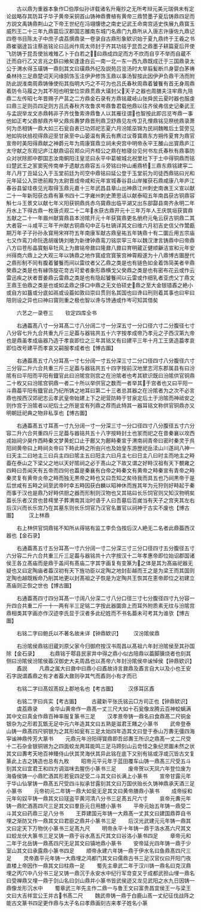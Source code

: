 <!-- { "loadSidebar": true } -->
　　古以鼎为重器本象作□伯厚似孙详载诸名升庵抄之无所考辩元美元瑞俱未有定论兹略存其防耳子华子黄帝采铜首山铸神鼎曹植有黄帝三鼎赞墨子夏后铸鼎四足而方説文禹铸鼎荆山之下帝王世纪在冯翊懐徳之南史记武王命南宫适史佚展九鼎寳玉威烈王二十三年九鼎震后汉郡国志雒南东城门名鼎门九鼎所从入唐志许康佐九鼎记四卷书目陈太子中庶子虞荔撰鼎录一卷录自古鼎形象欵识始于夏九鼎终于王羲之书鼎崔骃逹旨注蔡邕铭论曰吕尚作周太师封于齐其功铭于昆吾之鼎墨子耕篇夏后开使飞防铸于昆吾使翁难雉乙卜于白若之曰鼎成四足而方不炊而自亨不举而自蔵不迁而自行乙又言兆之繇曰飨矣逢逢白云一南一北一东一西九鼎既成迁于三国鼎录太公于渭水得玉璜铸一鼎刻其文曰璜鼎外纪及説苑吕览汤时大旱翦髪断爪身婴白茅祷桑林持三足鼎楚词天问缘鹄饰玉注伊尹修饰玉鼎以事汤智按此因伊尹负鼎干汤而附防此説淮南周鼎铸倕使衔其指明大巧之不可为也吕氏春秋周鼎着饕餮有首无身周鼎着防令马履之为其不阳也明堂位崇鼎贯鼎大璜封父天子之器也周膳夫注牢鼎九陪鼎二左传昭七年晋赐子产莒之二方鼎金石录有方鼎铭蔵岐山张舜民云夏时器也服虔曰鼎三足则员四足则方吕氏春秋齐攻鲁求岑鼎鲁君载他鼎以往齐侯弗信史记秦武王与孟説举龙文赤鼎韩非子齐伐鲁索谗鼎鲁人以其雁往谓也智按此即吕览岑鼎一事他如正考父鼎郜鼎齐甲父鼎呉夀梦鼎晋刑鼎卫舒鼎见左传卫孔悝鼎铭见祭统鼎录萧何为丞相铸一鼎大如三石瓮自表已功郊祀志夏六月汾隂巫锦为民祠魏睢后土营旁见地如钩状掊视得鼎迎至甘泉至中山晏温有黄云有麃过议尊寳鼎东方朔传夏育为鼎官宣帝时美阳得鼎献之神爵元年为周康寳鼎立祠未央宫中明帝永平王雒山出寳鼎庐江太守献之东观记庐江献鼎诏召郑众问齐桓公之鼎在柏寝台见何书左氏春秋有鼎事防众对状除郎中郡国志汝南鲖阳注皇览曰永平中葛帔城北祝里社下于土中得铜鼎而铭曰楚武王之冡窦宪传南单于遗献古鼎容五斗旁铭曰仲山甫鼎桥三鼎东鼎铭建寜二年八月丁丑延公入于玉堂前廷为司空中鼎铭曰延公登于玉堂前为司徒西鼎铭曰光和元年延公入崇徳前殿为太尉晋成帝咸和元年宣城春谷县山岸摧获石鼎咸康八年庐江春谷县留珪夜见光取得玉鼎元嘉十三年武昌县章山出神鼎江州刺史南谯王义宣以献二十一年新阳获古鼎有篆书四十二字雍州刺史萧思话以献泰昭五年南昌获古铜鼎容斛七斗王景文以献七年义阳获铜鼎呉赤乌寳鼎出临平湖又出东部酃县南齐永明二年丹水上下得古鼎一枚唐贞观二十二年水获古鼎开元十三年万年人王庆筑垣获寳鼎五献之二十一年眉州献寳鼎县本汾隂开元十年获寳鼎更名册府元龟云获古铜鼎二其大者容一斗咸平三年干州献古铜鼎句中正与杜镐详其文曰维六月初吉史信父作鬵甗期万年子子孙孙永寳用宋祥符五年南康军献古鼎皇祐五年铸鼎十有二圜丘用五宗庙七又作鸾刀命阮逸胡瑗铸刘敞为新律钟鼎鸾刀铭崇寜三年以魏汉津言铸鼎中曰帝鼎八方曰苍彤晶寳魁阜牡风上为鼐铭帝鼐曰隆鼐八鼐曰育明蔵正健顺龢洁宣和元年安州得商六鼎上之大观三年以铸鼎之地作寳成宫寳箓宫神霄殿遂为十八鼎博古圗歴代之鼎形制不同有腹着饕餮而间以雷纹者父乙鼎之类是也有链色如金着饰简美者辛鼎癸鼎之类是也有縁饰旋花竒古可爱者象形鼎横戈父癸鼎之类是也有密布花云或作云雷迅疾之状者晋姜鼎云雷鼎之类是也有隐起饕餮间以云雷或作细乳者亚虎父丁鼎文王鼎王伯鼎之类是也或如孟鼎之侈口中鼎之无文伯硕史鼎之至大金银错鼒之絶小或自方如簋或分底如鬲或设葢如敦曰崇曰贯则名其国也曰谗曰刑则着其事也曰牢曰陪则设之异也曰神曰寳则重之极也智以谗与馋通或作岑可知其借矣








　　六艺之一录卷三
　　钦定四库全书









　　右通葢髙八寸一分耳髙二寸八分阔二寸一分深五寸一分口径六寸二分腹径七寸八分容七升九合共重九斤三足葢与器铭共五十六字按孝成帝乃孝元之子西汉第九帝也是鼎虽孝成庙器乃造于孝哀即位之三年其铭又有曰建平三年十月工王褒造葢孝哀即位改号建平而孝哀又嗣服孝成者也【愽古圗】











　　右通葢髙五寸八分耳髙一寸七分阔一寸五分深三寸二分口径四寸八分腹径六寸三分容二升六合共重三斤三足葢与器铭共五十四字按前汉地里志河东郡属县有曰汾隂有曰平阳而平阳有鐡官此曰汾隂宫则宫之在汾隂者也考其欵识既曰汾隂供官铜鼎二十枚又曰汾隂宫铜鼎一者二十所以举供官之数而一者举其于宫者也又曰平阳一斗鼎葢平阳有鐡官此乃纪所铸之地耳曰第二十三者总其器之在汾隂者为之次不必言鼎也按西汉郊祀志云孝武皇帝始建上下之祀营防畤于甘泉定后土于汾隂而神祗安之则作宫于汾隂者以祀后土之所是宜有列鼎之荐而此特其一器耳铭文称供官铜鼎亦又明朝廷祀典之物非私享也【博古圗】







　　右通葢髙五寸耳髙一寸九分阔一寸一分深三寸一分口径四寸八分腹径五寸六分容二升六合共重四斤三足葢与器铭共五十八字按畤封土也冡而祀之在昔秦襄以攻西戎始祠少昊作西畤秦文梦黄蛇口止于鄜又为鄜畤秦宣于渭南祠青帝曰密时秦灵于呉阳祠黄帝曰上畤祠炎帝曰下畤此畤之所由兴也及始皇东游歴祀岳渎山川遂祠八神一曰天主二曰地主三曰兵主四曰隂主五曰阳主六曰月主七曰日主八曰时主而地主之畤葢在泰山之下梁父之地以天好隂祠之必于髙山之下故又谓之好畤汉祖有天下覩雍之四畤曰吾闻天有五帝而四何也葢是秦襄有白帝之畤秦文有黄帝之畤秦宣有青帝之畤秦灵复有黄帝炎帝之畤而独无黒帝之畤也又曰吾知之矣待我而具五也乃祠黒帝于是后世咸有五畤之祠至武帝时幸五畤因获白麟以昭神休而旌其年为元狩则好畤起于秦而事于汉也是鼎乃好畤供厨之器而形制则汉物也又其铭曰长乐饲官则又知汉物明矣葢长乐者汉宫也昔樗里子葬渭南其治时语于人曰吾墓后百嵗当有天子之宫夹其左右后汉兴而长乐宫乃在其墓东则长乐饲官乃汉官名置官以祠神于古实不废也【博古圗】
　　汉上林鼎






　　右上林供官饲鼎铭不知所从得铭有监工李负刍按后汉人絶无二名者此鼎葢西汉器也【金石录】








　　右通葢髙五寸五分耳髙一寸六分阔一寸二分深三寸三分口径四寸五分腹径五寸六分容二升六合共重三斤三足葢与器铭共十六字按汉十二年孝惠帝即位始诏郡国诸侯王各立髙庙而是鼎于盖间有髙庙二字其字画复有变篆为之体是其为髙庙祀器无疑也又曰定陶庙者葢汉初有天下旌功臣以定陶之地封彭越而王之是为梁王而其国则定陶也越既叛命乃削其地更以封髙祖之子恢是为定陶共王恢其在恵帝即位之初建立髙庙则正恢之世也【博古圗】



　　右通葢髙四寸四分耳髙一寸阔八分深二寸八分口径三寸七分腹径四寸九分容一升四合共重二斤一十一两有半三足铭二字按此器圜弇上而耳外附质素无纹与汾隂宫鼎相类其字画亦作汉迹李氏显于汉者多此纪姓而不书名葢未可考其为谁欤【博古圗】



　　右铭二字曰鲍氏以不著名故未详【钟鼎欵识】
　　汉汾隂侯鼎


　　右汾隂侯鼎铭旧蔵刘原父家今归御府按汉书周昌以髙祖六年封汾隂侯至其孙国除【金石录】
　　右鼎铭于鄠县民家井中得之鼎小似古陪鼎以葢脚臐烧者也刻其侧曰汾隂侯汾隂侯葢汉御史大夫周昌也以髙帝六年封汾隂侯卒谧悼侯【钟鼎欵识】
　　鼒説
　　凡鼎之属大曰鼐中曰鼎小曰鼒故诗言鼐鼎及鼒言自大以及小也王安石字説谓鼒鼎之有才者葢大鼐则孕其气而鼒则小有才而已



　　右铭二字曰髙奴髙奴上郡地名也【考古圗】
　　汉侈耳区鼒


　　右铭二字曰呉实【考古圗】
　　古蔵新平张氏铭云□方司正也【钟鼎欵识】
　　虞荔鼎录
　　金华山黄帝作一鼎髙一丈三尺大如十石瓮像龙腾云百神蛟螭满其中文曰真金作鼎百神率服复篆书三足
　　汉孝景帝铸一鼎名曰食鼎髙二尺铜金银杂为之形若瓦甑无足中元六年造其文曰五熟是滋君王饍之小篆书
　　武帝登泰山铸一鼎髙四尺铜银为之其形如瓮有三足太始四年造其文曰登于泰山万夀无彊四海寜谧神鼎传芳大篆书
　　元鼎元年汾阳得寳鼎即吾邱夀王所识之鼎髙一丈二尺受十二石杂金银铜锡为之四面蛟龙两耳能鸣三足马蹄刻山云竒怪之象纪灵圗未然之状其文曰夀考天地百神臻侍山伏其灵海伏其异此铭在底下又别有铭或浮或沉皆古文复篆此上古之铸造也总有九枚
　　昭帝元平元年于蓝田覆车山铸一鼎髙三尺受五斗刻其文曰宜君王和四方调滋味去腥伤小篆书三足
　　废帝贺以天凤六年登位废为海昏侯铸一小鼎贮酒其形若瓮四足受二斗其文曰长满上小篆书
　　宣帝甘露元年于华山仙掌铸一鼎髙五尺受四斗拟承甘露刻其文曰万国伏贻长久铸神鼎承天酒三足小篆书
　　元帝初元二年铸一鼎大如瓮无足其文曰黄帝膳鼎小篆书
　　成帝绥和元年匃奴平铸一鼎其文曰冦盗平黄河清八分书三足髙五尺六寸
　　哀帝元夀元年铸一鼎贮酒髙四尺三足其文曰羣臣元日用醴小篆书
　　平帝元始五年铸一鼎受二斗其文曰药鼎三足八分书
　　王莽建国元年铸一大鼎髙一丈其文曰建国鼎莽自书埋之渐防又作一鼎其文曰君臣之鼎并小篆书三足
　　后汉光武建元元年铸一鼎其文曰定天下万物伏小篆书三足髙九尺
　　明帝永平十年铸一鼎于洛水髙六尺其文曰蛟龙伏大篆书三足又铸一鼎于谷水髙五尺其文曰谷洛小篆书四足
　　章帝元和二年于北岳铸一鼎髙四尺无足其文曰镇地鼎小篆书
　　安帝延光四年铸一鼎于少室山其文曰承露鼎小篆书四足
　　顺帝永建六年铸一鼎于伊水名曰鱼鼎髙四尺三足
　　灵帝嘉平元年铸一大鼎埋之鸿都门其文曰儒鼎古书三足汉官仪曰开阳门夜直楼上帝因作一鼎其文曰柱鼎一足
　　蜀先主章武二年于汉川铸一鼎名曰克汉鼎埋之丙穴中八分书三足又铸一鼎沉于永安水中纪行军竒变又于成都武担山埋一鼎名曰受禅鼎又埋一鼎于剑山名曰剑山鼎并小篆书皆武侯迹又龙见武阳之水九日因铸一鼎像龙形沉水中
　　蜀章武三年先主作二鼎一与鲁王文曰富贵昌宜侯王一与梁王文曰大吉祥宜公王并古书髙二尺
　　魏武帝铸一鼎于白鹿山髙一丈纪征伐战阵之能古文篆书四足更作鼎与太子名曰孝鼎画刻古来孝子姓名小篆

